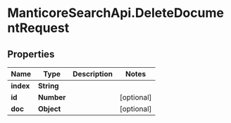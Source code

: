 # ManticoreSearchApi.DeleteDocumentRequest

## Properties

Name | Type | Description | Notes
------------ | ------------- | ------------- | -------------
**index** | **String** |  | 
**id** | **Number** |  | [optional] 
**doc** | **Object** |  | [optional] 


